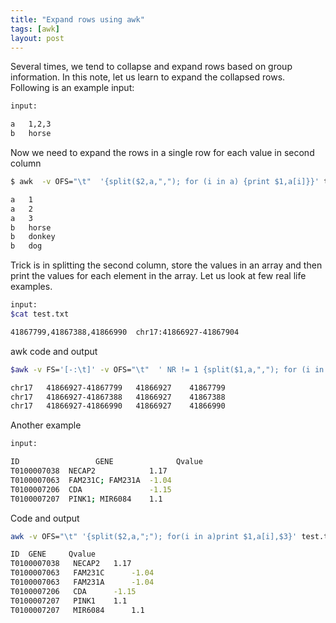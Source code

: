```yaml
---
title: "Expand rows using awk"
tags: [awk]
layout: post
---
```


Several times, we tend to collapse and expand rows based on group information. In this note, let us learn to expand the collapsed rows. Following is an example input:

```bash
input:

a	1,2,3
b	horse
```
Now we need to expand the rows in a single row for each value in second column
```bash
$ awk  -v OFS="\t"  '{split($2,a,","); for (i in a) {print $1,a[i]}}' test.txt

a	1
a	2
a	3
b	horse
b	donkey
b	dog
```
Trick is in splitting the second column, store the values in an array and then print the values for each element in the array. Let us look at few real life examples.

```bash
input:
$cat test.txt 

41867799,41867388,41866990  chr17:41866927-41867904
```
awk code and output
```bash
$awk -v FS='[-:\t]' -v OFS="\t"  ' NR != 1 {split($1,a,","); for (i in a) {print $2,$3"-"a[i],$3,a[i]}}' test.txt

chr17   41866927-41867799   41866927    41867799
chr17   41866927-41867388   41866927    41867388
chr17   41866927-41866990   41866927    41866990
```
Another example
```bash
input:

ID                 GENE              Qvalue
T0100007038  NECAP2            1.17
T0100007063  FAM231C; FAM231A  -1.04
T0100007206  CDA               -1.15
T0100007207  PINK1; MIR6084    1.1
```
Code and output
```bash
awk -v OFS="\t" '{split($2,a,";"); for(i in a)print $1,a[i],$3}' test.txt 

ID  GENE     Qvalue
T0100007038   NECAP2   1.17
T0100007063   FAM231C      -1.04
T0100007063   FAM231A      -1.04
T0100007206   CDA      -1.15
T0100007207   PINK1    1.1
T0100007207   MIR6084      1.1
```
